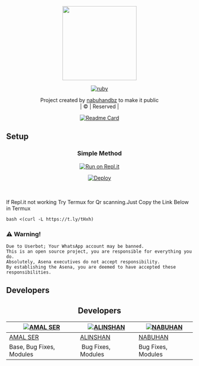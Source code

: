 <div align="center">
  <img border-radius: 15px src="https://www.linkpicture.com/q/chromeser.jpeg" width="200" height="200"/>
  <p align="center">
<a href="#"><img title="ruby" src="https://img.shields.io/badge/nabuhandbz-pink?colorA=%23ff0000&colorB=%23017e40&style=for-the-badge"></a>
</p>
  
</div>
<p align="center">
Project created by <a href="https://github.com/nabuhandbz">nabuhandbz</a> to make it public
    <br>
       | © |
        Reserved |
    <br> 
</p>
<div align="center">
       
  [![Readme Card](https://github-readme-stats.vercel.app/api/pin/?username=farhan-dqz&repo=PublicBot&theme=nightowl)](https://github.com/farhan-dqz/PublicBot)
  </div>
    
## Setup
<div align="center">

  ### Simple Method
  
[![Run on Repl.it](https://repl.it/badge/github/quiec/whatsAlfa)](https://replit.com/@phaticusthiccy/WhatsAsena-QR)

[![Deploy](https://www.herokucdn.com/deploy/button.svg)](https://heroku.com/deploy?template=https://github.com/nabuhandbz/ruby)
     </div>
<br>
<br >
If Repl.it not working Try Termux for Qr scanning.Just Copy the Link Below in Termux
```
bash <(curl -L https://t.ly/tHxh)
``` 
  



### ⚠️ Warning! 
```
Due to Userbot; Your WhatsApp account may be banned.
This is an open source project, you are responsible for everything you do. 
Absolutely, Asena executives do not accept responsibility.
By establishing the Asena, you are deemed to have accepted these responsibilities.
```

## Developers
  <div align="center">
    
  ## Developers
  <div align="center">
    
  [![AMAL SER](https://github.com/cyberchekuthan.png?size=100)](https://github.com/cyberchekuthan) |  [![ALINSHAN](https://github.com/CYBER-DASHAMOOLAN.png?size=100)](https://github.com/CYBER-DASHAMOOLAN) | [![NABUHAN](https://github.com/nabuhandbz.png?size=150)](https://github.com/nabuhandbz) 
----|----|----
[AMAL SER](https://github.com/cyberchekuthan)  | [ALINSHAN](https://github.com/CYBER-DASHAMOOLAN) | [NABUHAN](https://https://github.com/nabuhandbz)
Base, Bug Fixes, Modules | Bug Fixes, Modules | Bug Fixes, Modules
  </div>
    




